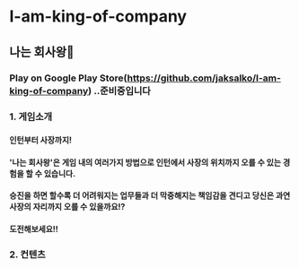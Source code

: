 # I-am-king-of-company
## 나는 회사왕:crown:

### Play on Google Play Store(https://github.com/jaksalko/I-am-king-of-company) ..준비중입니다

### 1. 게임소개
  #### 인턴부터 사장까지! 
  #### '나는 회사왕'은 게임 내의 여러가지 방법으로 인턴에서 사장의 위치까지 오를 수 있는 경험을 할 수 있습니다.  
  #### 승진을 하면 할수록 더 어려워지는 업무들과 더 막중해지는 책임감을 견디고 당신은 과연 사장의 자리까지 오를 수 있을까요!?  
  
  #### 도전해보세요!!
  
### 2. 컨텐츠



